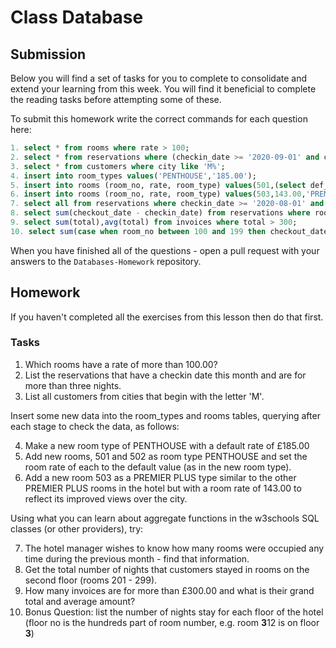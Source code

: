 # Class Database

## Submission

Below you will find a set of tasks for you to complete to consolidate and extend your learning from this week. You will find it beneficial to complete the reading tasks before attempting some of these.

To submit this homework write the correct commands for each question here:

```sql
1. select * from rooms where rate > 100;
2. select * from reservations where (checkin_date >= '2020-09-01' and checkin_date <='2020-09-30') and checkout_date - checkin_date < 3;
3. select * from customers where city like 'M%';
4. insert into room_types values('PENTHOUSE','185.00');
5. insert into rooms (room_no, rate, room_type) values(501,(select def_rate from room_types where room_type = 'PENTHOUSE'),'PENTHOUSE'),(502,(select def_rate from room_types where room_type = 'PENTHOUSE'),'PENTHOUSE');
6. insert into rooms (room_no, rate, room_type) values(503,143.00,'PREMIER PLUS');
7. select all from reservations where checkin_date >= '2020-08-01' and checkin_date <= '2020-08-31'; / select count(id) from reservations where checkin_date >= '2020-08-01' and checkin_date <= '2020-08-31';
8. select sum(checkout_date - checkin_date) from reservations where room_no between 200 and 299;
9. select sum(total),avg(total) from invoices where total > 300;
10. select sum(case when room_no between 100 and 199 then checkout_date - checkin_date end) as first_floor, sum(case when room_no between 200 and 299 then checkout_date - checkin_date end) as second_floor, sum(case when room_no between 300 and 399 then checkout_date - checkin_date end) as third_floor from reservations;
```

When you have finished all of the questions - open a pull request with your answers to the `Databases-Homework` repository.

## Homework

If you haven't completed all the exercises from this lesson then do that first.

### Tasks

1.  Which rooms have a rate of more than 100.00?
2.  List the reservations that have a checkin date this month and are for more than three nights.
3.  List all customers from cities that begin with the letter 'M'.

Insert some new data into the room_types and rooms tables, querying after each stage to check the data, as follows:

4.  Make a new room type of PENTHOUSE with a default rate of £185.00
5.  Add new rooms, 501 and 502 as room type PENTHOUSE and set the room rate of each to the default value (as in the new room type).
6.  Add a new room 503 as a PREMIER PLUS type similar to the other PREMIER PLUS rooms in the hotel but with a room rate of 143.00 to reflect its improved views over the city.

Using what you can learn about aggregate functions in the w3schools SQL classes (or other providers), try:

7.  The hotel manager wishes to know how many rooms were occupied any time during the previous month - find that information.
8.  Get the total number of nights that customers stayed in rooms on the second floor (rooms 201 - 299).
9.  How many invoices are for more than £300.00 and what is their grand total and average amount?
10. Bonus Question: list the number of nights stay for each floor of the hotel (floor no is the hundreds part of room number, e.g. room **3**12 is on floor **3**)
